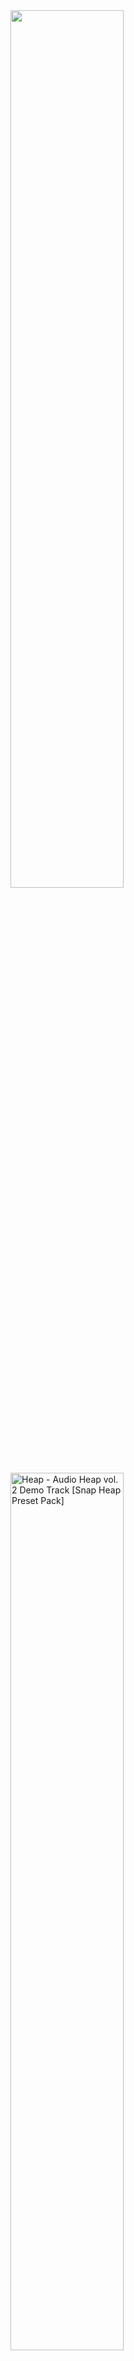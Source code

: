 <!-- <img src="" alt="" width="60%"> -->

<img src="Images/Images for 'art'/CI/AA - ASBANERMX.png" width="60%">

<img src="Images/Images for 'art'/CI/FF - AHv2.png" alt="Heap - Audio Heap vol. 2 Demo Track [Snap Heap Preset Pack]" width="60%">

<img src="Images/Images for 'art'/CI/FF - DG.png" alt="" width="60%"> At first, I wanted to just slap Dragonclaw (DG) into the image, but at the same time, I didn't want to at all lmao

<img src="Images/Images for 'art'/CI/FF - GT var3 R6.png" alt="" width="60%">

<img src="Images/Images for 'art'/CI/FF - GT var3.png" alt="" width="60%"> Because making the entire uncut drop went so well that SoulJynx only wanted part of it due to it being halftime

<img src="Images/Images for 'art'/CI/FF - I.png" alt="" width="60%">

<img src="Images/Images for 'art'/CI/FF - NEP Mash-up (LxN).png" alt="" width="60%">

<img src="Images/Images for 'art'/CI/FF - S&DCS2.png" alt="" width="60%">

<img src="Images/Images for 'art'/CI/FF - SB.png" alt="" width="60%">

<img src="Images/Images for 'art'/CI/FF - VF.png" alt="" width="60%">

<img src="Images/Images for 'art'/CI/PIX - FF - 2019.png" alt="" width="60%">

<img src="Images/Images for 'art'/CI/PIX - FF - 2025 Mix.png" alt="" width="60%">

<img src="Images/Images for 'art'/CI/PIX - FF - 2025.png" alt="" width="60%">

<img src="Images/Images for 'art'/CI/PIX - FF - 7 var2.png" alt="" width="60%">

<img src="Images/Images for 'art'/CI/PIX - FF - CBWOCB.png" alt="" width="60%">

<img src="Images/Images for 'art'/CI/PIX - FF - GenresHP.png" alt="" width="60%">

<img src="Images/Images for 'art'/CI/PIX - FF - GenresPS.png" alt="" width="60%">

<img src="Images/Images for 'art'/CI/PIX - FF - GenresLO.png" alt="" width="60%">

<img src="Images/Images for 'art'/CI/PIX - FF - ILU.png" alt="" width="60%">

<img src="Images/Images for 'art'/CI/PIX - FF - POH.png" alt="" width="60%">

<img src="Images/Images for 'art'/CI/PIX - FFxA - C.png" alt="" width="60%">

<img src="Images/Images for 'art'/CI/PS x N - CRMX var3.png" alt="" width="60%">

<img src="Images/Images for 'art'/CI/SJ - SORMX.png" alt="" width="60%">

<img src="Images/Images for 'art'/CI/SJ - SRMX var1.png" alt="" width="60%">

<img src="Images/Images for 'art'/CI/SJ - TLRMX.png" alt="" width="60%">

<img src="Images/Images for 'art'/CI/SxFF - RIVVIP.png" alt="" width="60%">

<!--
<img src="" alt="" width="60%">
<img src="" alt="" width="60%">
<img src="" alt="" width="60%">
<img src="" alt="" width="60%">
<img src="" alt="" width="60%">
<img src="" alt="" width="60%">
<img src="" alt="" width="60%">
<img src="" alt="" width="60%">
<img src="" alt="" width="60%">
<img src="" alt="" width="60%">
<img src="" alt="" width="60%">
<img src="" alt="" width="60%">
<img src="" alt="" width="60%">
<img src="" alt="" width="60%">
<img src="" alt="" width="60%">
-->
